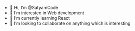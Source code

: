 - 👋 Hi, I’m @SatyamCode
- 👀 I’m interested in Web development
- 🌱 I’m currently learning React
- 💞️ I’m looking to collaborate on anything which is interesting

<!---
SatyamCode/SatyamCode is a ✨ special ✨ repository because its `README.md` (this file) appears on your GitHub profile.
You can click the Preview link to take a look at your changes.
--->
